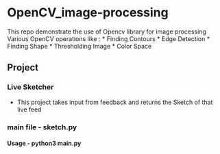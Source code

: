 # OpenCV_image-processing
This repo demonstrate the use of Opencv library for image processing
Various OpenCV operations like :
      * Finding Contours
      * Edge Detection
      * Finding Shape
      * Thresholding Image
      * Color Space
      
  ## Project
 ### Live Sketcher 
   - This project takes input from feedback and returns the Sketch of that live feed
 ### main file - sketch.py
 #### Usage - python3 main.py
